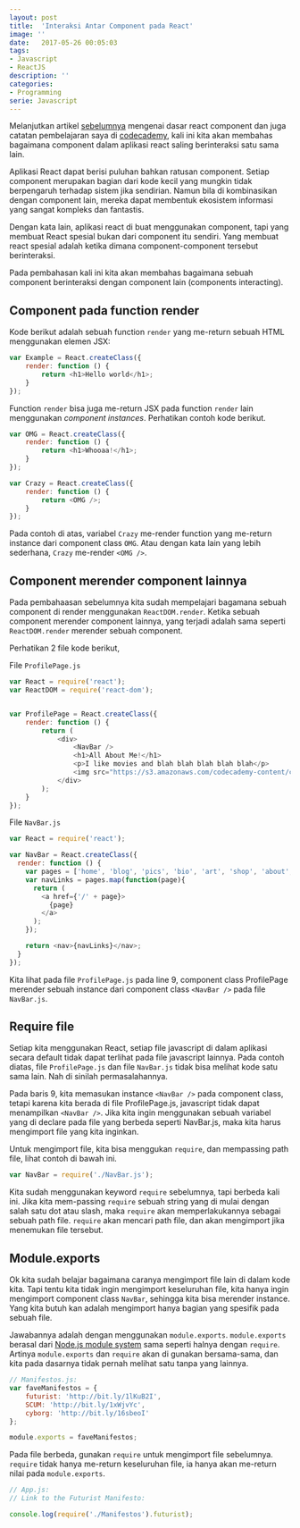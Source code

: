 ```yaml
---
layout: post
title:  'Interaksi Antar Component pada React'
image: ''
date:   2017-05-26 00:05:03
tags:
- Javascript
- ReactJS
description: ''
categories:
- Programming
serie: Javascript
---
```


Melanjutkan artikel [sebelumnya](http://ekaprasasti.com/dasar-react-component/) mengenai dasar react component dan juga catatan pembelajaran saya di [codecademy](https://www.codecademy.com/learn/react-101), kali ini kita akan membahas bagaimana component dalam aplikasi react saling berinteraksi satu sama lain.

Aplikasi React dapat berisi puluhan bahkan ratusan component. Setiap component merupakan bagian dari kode kecil yang mungkin tidak berpengaruh terhadap sistem jika sendirian. Namun bila di kombinasikan dengan component lain, mereka dapat membentuk ekosistem informasi yang sangat kompleks dan fantastis.

Dengan kata lain, aplikasi react di buat menggunakan component, tapi yang membuat React spesial bukan dari component itu sendiri. Yang membuat react spesial adalah ketika dimana component-component tersebut berinteraksi.

Pada pembahasan kali ini kita akan membahas bagaimana sebuah component berinteraksi dengan component lain (components interacting).

## Component pada function render

Kode berikut adalah sebuah function `render` yang me-return sebuah HTML menggunakan elemen JSX:

```javascript
var Example = React.createClass({
    render: function () {
        return <h1>Hello world</h1>;
    }
});
```

Function `render` bisa juga me-return JSX pada function `render` lain menggunakan *component instances*. Perhatikan contoh kode berikut.

```javascript
var OMG = React.createClass({
    render: function () {
        return <h1>Whooaa!</h1>;
    }
});

var Crazy = React.createClass({
    render: function () {
        return <OMG />;
    }
});
```

Pada contoh di atas, variabel `Crazy` me-render function yang me-return instance dari component class `OMG`. Atau dengan kata lain yang lebih sederhana, `Crazy` me-render `<OMG />`.

## Component merender component lainnya

Pada pembahaasan sebelumnya kita sudah mempelajari bagamana sebuah component di render menggunakan `ReactDOM.render`. Ketika sebuah component merender component lainnya, yang terjadi adalah sama seperti `ReactDOM.render` merender sebuah component.

Perhatikan 2 file kode berikut,

File `ProfilePage.js`

```javascript
var React = require('react');
var ReactDOM = require('react-dom');


var ProfilePage = React.createClass({
    render: function () {
        return (
            <div>
                <NavBar />
                <h1>All About Me!</h1>
                <p>I like movies and blah blah blah blah blah</p>
                <img src="https://s3.amazonaws.com/codecademy-content/courses/React/react_photo-monkeyselfie.jpg" />
            </div>
        );
    }
});
```

File `NavBar.js`

```javascript
var React = require('react');

var NavBar = React.createClass({
  render: function () {
    var pages = ['home', 'blog', 'pics', 'bio', 'art', 'shop', 'about', 'contact'];
    var navLinks = pages.map(function(page){
      return (
        <a href={'/' + page}>
          {page}
        </a>
      );
    });

    return <nav>{navLinks}</nav>;
  }
});
```

Kita lihat pada file `ProfilePage.js` pada line 9, component class ProfilePage merender sebuah instance dari component class `<NavBar />` pada file `NavBar.js`.

## Require file

Setiap kita menggunakan React, setiap file javascript di dalam aplikasi secara default tidak dapat terlihat pada file javascript lainnya. Pada contoh diatas, file `ProfilePage.js` dan file `NavBar.js` tidak bisa melihat kode satu sama lain. Nah di sinilah permasalahannya.

Pada baris 9, kita memasukan instance `<NavBar />` pada component class, tetapi karena kita berada di file ProfilePage.js, javascript tidak dapat menampilkan `<NavBar />`. Jika kita ingin menggunakan sebuah variabel yang di declare pada file yang berbeda seperti NavBar.js, maka kita harus mengimport file yang kita inginkan.

Untuk mengimport file, kita bisa menggukan `require`, dan mempassing path file, lihat contoh di bawah ini.

```javascript
var NavBar = require('./NavBar.js');
```

Kita sudah menggunakan keyword `require` sebelumnya, tapi berbeda kali ini. Jika kita mem-passing `require` sebuah string yang di mulai dengan salah satu dot atau slash, maka `require` akan memperlakukannya sebagai sebuah path file. `require` akan mencari path file, dan akan mengimport jika menemukan file tersebut.

## Module.exports

Ok kita sudah belajar bagaimana caranya mengimport file lain di dalam kode kita. Tapi tentu kita tidak ingin mengimport keseluruhan file, kita hanya ingin mengimport component class `NavBar`, sehingga kita bisa merender <NavBar /> instance. Yang kita butuh kan adalah mengimport hanya bagian yang spesifik pada sebuah file.

Jawabannya adalah dengan menggunakan `module.exports`. `module.exports` berasal dari [Node.js module system](https://www.sitepoint.com/understanding-module-exports-exports-node-js/) sama seperti halnya dengan `require`. Artinya `module.exports` dan `require` akan di gunakan bersama-sama, dan kita pada dasarnya tidak pernah melihat satu tanpa yang lainnya.

```javascript
// Manifestos.js:
var faveManifestos = {
    futurist: 'http://bit.ly/1lKuB2I',
    SCUM: 'http://bit.ly/1xWjvYc',
    cyborg: 'http://bit.ly/16sbeoI'
};

module.exports = faveManifestos;
```

Pada file berbeda, gunakan `require` untuk mengimport file sebelumnya. `require` tidak hanya me-return keseluruhan file, ia hanya akan me-return nilai pada `module.exports`.

```javascript
// App.js:
// Link to the Futurist Manifesto:

console.log(require('./Manifestos').futurist);
```
